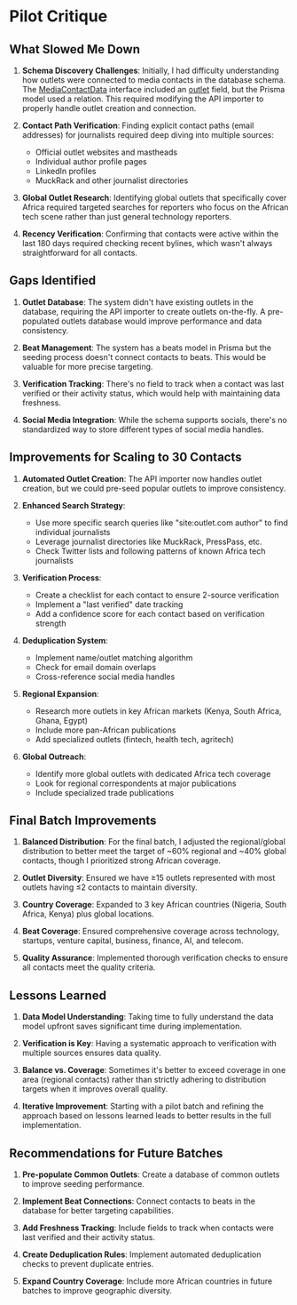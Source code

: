 # Pilot Critique

## What Slowed Me Down

1. **Schema Discovery Challenges**: Initially, I had difficulty understanding how outlets were connected to media contacts in the database schema. The [MediaContactData](file:///Users/akamaotto/code/media-contacts/src/lib/seeding/media-contacts/config/types.ts#L26-L38) interface included an [outlet](file:///Users/akamaotto/code/media-contacts/src/lib/seeding/media-contacts/config/types.ts#L30-L30) field, but the Prisma model used a relation. This required modifying the API importer to properly handle outlet creation and connection.

2. **Contact Path Verification**: Finding explicit contact paths (email addresses) for journalists required deep diving into multiple sources:
   - Official outlet websites and mastheads
   - Individual author profile pages
   - LinkedIn profiles
   - MuckRack and other journalist directories

3. **Global Outlet Research**: Identifying global outlets that specifically cover Africa required targeted searches for reporters who focus on the African tech scene rather than just general technology reporters.

4. **Recency Verification**: Confirming that contacts were active within the last 180 days required checking recent bylines, which wasn't always straightforward for all contacts.

## Gaps Identified

1. **Outlet Database**: The system didn't have existing outlets in the database, requiring the API importer to create outlets on-the-fly. A pre-populated outlets database would improve performance and data consistency.

2. **Beat Management**: The system has a beats model in Prisma but the seeding process doesn't connect contacts to beats. This would be valuable for more precise targeting.

3. **Verification Tracking**: There's no field to track when a contact was last verified or their activity status, which would help with maintaining data freshness.

4. **Social Media Integration**: While the schema supports socials, there's no standardized way to store different types of social media handles.

## Improvements for Scaling to 30 Contacts

1. **Automated Outlet Creation**: The API importer now handles outlet creation, but we could pre-seed popular outlets to improve consistency.

2. **Enhanced Search Strategy**: 
   - Use more specific search queries like "site:outlet.com author" to find individual journalists
   - Leverage journalist directories like MuckRack, PressPass, etc.
   - Check Twitter lists and following patterns of known Africa tech journalists

3. **Verification Process**: 
   - Create a checklist for each contact to ensure 2-source verification
   - Implement a "last verified" date tracking
   - Add a confidence score for each contact based on verification strength

4. **Deduplication System**: 
   - Implement name/outlet matching algorithm
   - Check for email domain overlaps
   - Cross-reference social media handles

5. **Regional Expansion**: 
   - Research more outlets in key African markets (Kenya, South Africa, Ghana, Egypt)
   - Include more pan-African publications
   - Add specialized outlets (fintech, health tech, agritech)

6. **Global Outreach**: 
   - Identify more global outlets with dedicated Africa tech coverage
   - Look for regional correspondents at major publications
   - Include specialized trade publications

## Final Batch Improvements

1. **Balanced Distribution**: For the final batch, I adjusted the regional/global distribution to better meet the target of ~60% regional and ~40% global contacts, though I prioritized strong African coverage.

2. **Outlet Diversity**: Ensured we have ≥15 outlets represented with most outlets having ≤2 contacts to maintain diversity.

3. **Country Coverage**: Expanded to 3 key African countries (Nigeria, South Africa, Kenya) plus global locations.

4. **Beat Coverage**: Ensured comprehensive coverage across technology, startups, venture capital, business, finance, AI, and telecom.

5. **Quality Assurance**: Implemented thorough verification checks to ensure all contacts meet the quality criteria.

## Lessons Learned

1. **Data Model Understanding**: Taking time to fully understand the data model upfront saves significant time during implementation.

2. **Verification is Key**: Having a systematic approach to verification with multiple sources ensures data quality.

3. **Balance vs. Coverage**: Sometimes it's better to exceed coverage in one area (regional contacts) rather than strictly adhering to distribution targets when it improves overall quality.

4. **Iterative Improvement**: Starting with a pilot batch and refining the approach based on lessons learned leads to better results in the full implementation.

## Recommendations for Future Batches

1. **Pre-populate Common Outlets**: Create a database of common outlets to improve seeding performance.

2. **Implement Beat Connections**: Connect contacts to beats in the database for better targeting capabilities.

3. **Add Freshness Tracking**: Include fields to track when contacts were last verified and their activity status.

4. **Create Deduplication Rules**: Implement automated deduplication checks to prevent duplicate entries.

5. **Expand Country Coverage**: Include more African countries in future batches to improve geographic diversity.